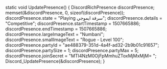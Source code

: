 static void UpdatePresence()
{
    DiscordRichPresence discordPresence;
    memset(&discordPresence, 0, sizeof(discordPresence));
    discordPresence.state = "Playing سرقة ايموجي";
    discordPresence.details = "Competitive";
    discordPresence.startTimestamp = 1507665886;
    discordPresence.endTimestamp = 1507665886;
    discordPresence.largeImageText = "Numbani";
    discordPresence.smallImageText = "Rogue - Level 100";
    discordPresence.partyId = "ae488379-351d-4a4f-ad32-2b9b01c91657";
    discordPresence.partySize = 1;
    discordPresence.partyMax = 5;
    discordPresence.joinSecret = "MTI4NzM0OjFpMmhuZToxMjMxMjM= ";
    Discord_UpdatePresence(&discordPresence);
}
